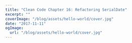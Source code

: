 ```yaml
---
title: "Clean Code Chapter 16: Refactoring SerialDate"
excerpt: ""
coverImage: "/blog/assets/hello-world/cover.jpg"
date: "2017-11-11"
ogImage:
  url: "/blog/assets/hello-world/cover.jpg"
---
```


